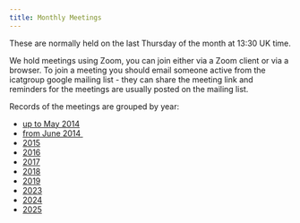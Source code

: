 ```yaml
---
title: Monthly Meetings
---
```


These are normally held on the last Thursday of the month at 13:30 UK time.

We hold meetings using Zoom, you can join either via a Zoom client or via a browser. To join a meeting you should email someone active from the icatgroup google mailing list - they can share the meeting link and reminders for the meetings are usually posted on the mailing list.

Records of the meetings are grouped by year:

- [up to May 2014](/collaboration/communication/monthly-meetings/up-to-may-2014/)
- [from June 2014 ](/collaboration/communication/monthly-meetings/2014-meetings/ "2014 Meetings")
- [2015](/collaboration/communication/monthly-meetings/2015-meetings/ "2015 Meetings")
- [2016](/collaboration/communication/monthly-meetings/2016-meetings/ "2016 Meetings")
- [2017](/collaboration/communication/monthly-meetings/2017-meetings/ "2017 Meetings")
- [2018](/collaboration/communication/monthly-meetings/2018-meetings/ "2018 Meetings")
- [2019](/collaboration/communication/monthly-meetings/2019-meetings/ "2019 Meetings")
- [2023](/collaboration/communication/monthly-meetings/2023-meetings/ "2023 Meetings")
- [2024](/collaboration/communication/monthly-meetings/2024-meetings/ "2024 Meetings")
- [2025](/collaboration/communication/monthly-meetings/2025-meetings/ "2025 Meetings")
